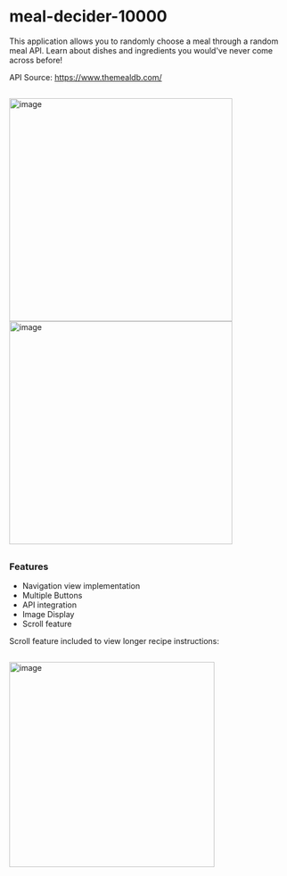 # meal-decider-10000
This application allows you to randomly choose a meal through a random meal API. Learn about dishes and ingredients you would've never come across before!

API Source: 
https://www.themealdb.com/
## 
<img width="400" alt="image" src="https://github.com/mayasoleimani/meal-decider-10000/assets/82066258/5a9c739a-2b76-419a-9afd-df782d26b9ff">

<img width="400" alt="image" src="https://github.com/mayasoleimani/meal-decider-10000/assets/82066258/00f1a762-019a-46ff-a924-2a9c46641f4f">

##
### Features
* Navigation view implementation
* Multiple Buttons
* API integration
* Image Display
* Scroll feature

Scroll feature included to view longer recipe instructions:
## 
<img width="368" alt="image" src="https://github.com/mayasoleimani/meal-decider-10000/assets/82066258/bafacbd5-5973-484a-879e-4ab1f601481d">
